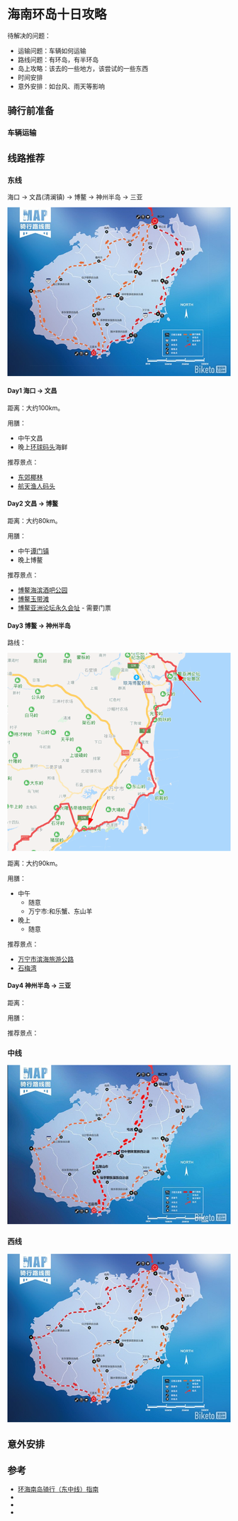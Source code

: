 # 海南环岛十日攻略

待解决的问题：

- 运输问题：车辆如何运输
- 路线问题：有环岛，有半环岛
- 岛上攻略：该去的一些地方，该尝试的一些东西
- 时间安排
- 意外安排：如台风、雨天等影响

## 骑行前准备

### 车辆运输

## 线路推荐

### 东线

海口 -> 文昌(清澜镇) -> 博鳌 -> 神州半岛 -> 三亚

![east](./images/东线地图.jpg)

#### Day1 海口 -> 文昌

距离：大约100km。

用膳：

- 中午文昌
- 晚上[环球码头](https://www.amap.com/place/B0765003V9)海鲜

推荐景点：

- [东郊椰林](https://www.amap.com/search?id=B07650045V&city=469005&geoobj=110.321762%7C18.920998%7C111.194578%7C19.331596&query_type=IDQ&query=%E4%B8%9C%E9%83%8A%E6%A4%B0%E6%9E%97%E9%A3%8E%E6%99%AF%E5%8C%BA&zoom=11.18)
- [航天渔人码头](https://www.amap.com/place/B0FFIFHEJ9)

#### Day2 文昌 -> 博鳌

距离：大约80km。

用膳：

- 中午[谭门镇](https://www.amap.com/place/B07660LSZS)
- 晚上博鳌

推荐景点：

- [博鳌海滨酒吧公园](https://www.amap.com/place/B0FFG7M5V1)
- [博鳌玉带滩](https://www.amap.com/place/B07660LPTT)
- [博鳌亚洲论坛永久会址](https://www.amap.com/place/B0766003XK) - 需要门票

#### Day3 博鳌 -> 神州半岛

路线：

![博鳌-石梅湾](./images/博鳌-石梅湾.png)

距离：大约90km。

用膳：

- 中午
  - 随意
  - 万宁市:和乐蟹、东山羊
- 晚上
  - 随意

推荐景点：

- [万宁市滨海旅游公路](https://www.google.com/search?q=%E4%B8%87%E5%AE%81%E5%B8%82%E6%BB%A8%E6%B5%B7%E6%97%85%E6%B8%B8%E5%85%AC%E8%B7%AF&oq=%E4%B8%87%E5%AE%81&aqs=chrome.1.69i57j35i39j0l4.8538j0j1&sourceid=chrome&ie=UTF-8)
- [石梅湾](https://www.amap.com/place/B076A00310)

#### Day4 神州半岛 -> 三亚

距离：

用膳：

推荐景点：

### 中线

![middle](./images/中线地图.jpg)

### 西线

![west](./images/西线地图.jpg)

## 意外安排

## 参考

- [环海南岛骑行（东中线）指南](http://www.youxiake.com/gonglue/view?id=3532)
- []()
- []()
- []()
